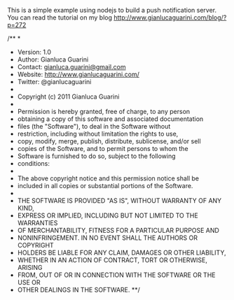 This is a simple example using nodejs to build a push notification server.
You can read the tutorial on my blog http://www.gianlucaguarini.com/blog/?p=272

/**
 *
 * Version:     1.0
 * Author:      Gianluca Guarini
 * Contact:     gianluca.guarini@gmail.com
 * Website:     http://www.gianlucaguarini.com/
 * Twitter:     @gianlucaguarini
 *
 * Copyright (c) 2011 Gianluca Guarini
 *
 * Permission is hereby granted, free of charge, to any person
 * obtaining a copy of this software and associated documentation
 * files (the "Software"), to deal in the Software without
 * restriction, including without limitation the rights to use,
 * copy, modify, merge, publish, distribute, sublicense, and/or sell
 * copies of the Software, and to permit persons to whom the
 * Software is furnished to do so, subject to the following
 * conditions:
 *
 * The above copyright notice and this permission notice shall be
 * included in all copies or substantial portions of the Software.
 *
 * THE SOFTWARE IS PROVIDED "AS IS", WITHOUT WARRANTY OF ANY KIND,
 * EXPRESS OR IMPLIED, INCLUDING BUT NOT LIMITED TO THE WARRANTIES
 * OF MERCHANTABILITY, FITNESS FOR A PARTICULAR PURPOSE AND
 * NONINFRINGEMENT. IN NO EVENT SHALL THE AUTHORS OR COPYRIGHT
 * HOLDERS BE LIABLE FOR ANY CLAIM, DAMAGES OR OTHER LIABILITY,
 * WHETHER IN AN ACTION OF CONTRACT, TORT OR OTHERWISE, ARISING
 * FROM, OUT OF OR IN CONNECTION WITH THE SOFTWARE OR THE USE OR
 * OTHER DEALINGS IN THE SOFTWARE.
 **/